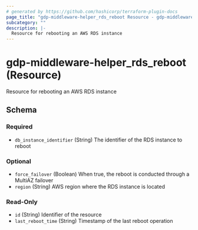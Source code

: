```yaml
---
# generated by https://github.com/hashicorp/terraform-plugin-docs
page_title: "gdp-middleware-helper_rds_reboot Resource - gdp-middleware-helper"
subcategory: ""
description: |-
  Resource for rebooting an AWS RDS instance
---
```


# gdp-middleware-helper_rds_reboot (Resource)

Resource for rebooting an AWS RDS instance



<!-- schema generated by tfplugindocs -->
## Schema

### Required

- `db_instance_identifier` (String) The identifier of the RDS instance to reboot

### Optional

- `force_failover` (Boolean) When true, the reboot is conducted through a MultiAZ failover
- `region` (String) AWS region where the RDS instance is located

### Read-Only

- `id` (String) Identifier of the resource
- `last_reboot_time` (String) Timestamp of the last reboot operation
